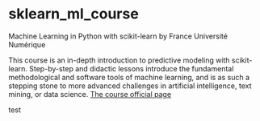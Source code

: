 # sklearn_ml_course
 Machine Learning in Python with scikit-learn by France Université Numérique

This course is an in-depth introduction to predictive modeling with scikit-learn. Step-by-step and didactic lessons introduce the fundamental methodological and software tools of machine learning, and is as such a stepping stone to more advanced challenges in artificial intelligence, text mining, or data science. [The course official page](https://www.fun-mooc.fr/en/courses/machine-learning-python-scikit-learn/)

test
